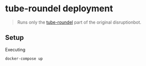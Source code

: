 # tube-roundel deployment

> Runs only the [tube-roundel](https://github.com/passy/tube-roundel)
> part of the original disruptionbot.

## Setup

Executing

```
docker-compose up
```
